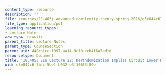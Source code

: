 ```yaml
---
content_type: resource
description: ''
file: /courses/18-405j-advanced-complexity-theory-spring-2016/e3e844c67bdc5be1b032e3f10673f89e_MIT18_405JS16_CircuitLower.pdf
file_type: application/pdf
learning_resource_types:
- Lecture Notes
ocw_type: OCWFile
parent_title: Lecture Notes
parent_type: CourseSection
parent_uid: 448cb1cc-f997-aa14-9c10-ecb4f6a7ad1d
resourcetype: Document
title: '18.405J S16 Lecture 22: Derandomization Implies Circuit Lower Bounds'
uid: e3e844c6-7bdc-5be1-b032-e3f10673f89e
---
```

